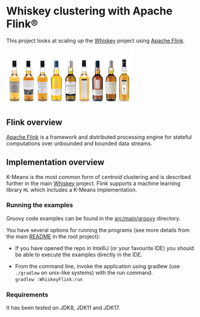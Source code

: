 # Whiskey clustering with Apache Flink®

This project looks at scaling up the [Whiskey](../Whiskey/)
project using [Apache Flink](https://flink.apache.org/).

![Clustering](../../docs/images/clustering_bottles.jpg)

## Flink overview

[Apache Flink](https://flink.apache.org/) is a framework and distributed processing engine for stateful computations over unbounded and bounded data streams.

## Implementation overview

K-Means is the most common form of _centroid_ clustering
and is described further in the main [Whiskey](../Whiskey#kmeans) project.
Flink supports a machine learning library `ML` which includes a K-Means implementation.

### Running the examples

Groovy code examples can be found in the [src/main/groovy](src/main/groovy) directory.

You have several options for running the programs (see more details from the main [README](../../README.md#running-the-examples) in the root project):

* If you have opened the repo in IntelliJ (or your favourite IDE) you should be able to execute the examples directly in the IDE.

* From the command line, invoke the application using gradlew (use `./gradlew` on unix-like systems) with the run command.\
  `gradlew :WhiskeyFlink:run`

### Requirements

It has been tested on JDK8, JDK11 and JDK17.
